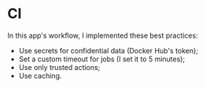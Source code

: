 # CI

In this app's workflow, I implemented these best practices:

- Use secrets for confidential data (Docker Hub's token);
- Set a custom timeout for jobs (I set it to 5 minutes);
- Use only trusted actions;
- Use caching.
